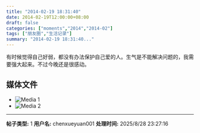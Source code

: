 ```yaml
---
title: "2014-02-19 18:31:40"
date: 2014-02-19T12:00:00+08:00
draft: false
categories: ["moments","2014","2014-02"]
tags: ["朋友圈","生活记录"]
summary: "2014-02-19 18:31:40..."
---
```


有时候觉得自己好弱，都没有办法保护自己爱的人。生气是不能解决问题的，我需要强大起来。不过今晚还是很感动。

## 媒体文件

- ![Media 1](/Moments/photos/2014-02-19/201402191831400.jpg)
- ![Media 2](/Moments/photos/2014-02-19/201402191831401.jpg)

---

**帖子类型:** 1
**用户名:** chenxueyuan001
**处理时间:** 2025/8/28 23:27:16